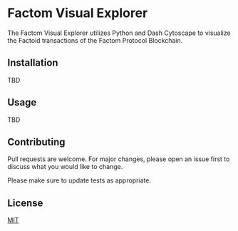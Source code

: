# Factom Visual Explorer

The Factom Visual Explorer utilizes Python and Dash Cytoscape to visualize the Factoid transactions of the Factom 
Protocol Blockchain.

## Installation

TBD

## Usage

TBD

## Contributing

Pull requests are welcome. For major changes, please open an issue first to discuss what you would like to change.

Please make sure to update tests as appropriate.

## License

[MIT](https://choosealicense.com/licenses/mit/)

